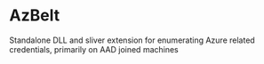 # AzBelt

Standalone DLL and sliver extension for enumerating Azure related credentials, primarily on AAD joined machines
